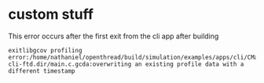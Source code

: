 # custom stuff

This error occurs after the first exit from the cli app after building 
```
exitlibgcov profiling error:/home/nathaniel/openthread/build/simulation/examples/apps/cli/CMakeFiles/ot-cli-ftd.dir/main.c.gcda:overwriting an existing profile data with a different timestamp
```
